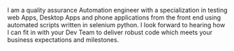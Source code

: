 I am a quality assurance Automation engineer with a specialization in testing web Apps, Desktop Apps and phone applications  from the front end using automated scripts written in selenium python.
I look forward to hearing how I can fit in with your Dev Team to deliver robust code which meets your business expectations and milestones.

<!--
**timothymwine/timothymwine** is a ✨ _special_ ✨ repository because its `README.md` (this file) appears on your GitHub profile.

Here are some ideas to get you started:

- 🔭 I’m currently working on ...
- 🌱 I’m currently learning ...
- 👯 I’m looking to collaborate on ...
- 🤔 I’m looking for help with ...
- 💬 Ask me about ...
- 📫 How to reach me: ...
- 😄 Pronouns: ...
- ⚡ Fun fact: ...
-->
